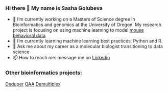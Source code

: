 ### Hi there 👋 My name is Sasha Golubeva

- 🔭 I’m currently working on a Masters of Science degree in Bioinformatics and genomics at the University of Oregon. My research project is focusing on using machine learning to model [mouse behavioral data](https://github.com/sgolubeva/ml_hmm_mice)
- 🌱 I’m currently learning machine learning best practices, Python and R.
- 💬 Ask me about my career as a molecular biologist transitioning to data science
- 📫 How to reach me: message me on [Linkedin](https://www.linkedin.com/in/sasha-golubeva-93b4b4106/)

### Other bioinformatics projects:

[Deduper](https://github.com/sgolubeva/Deduper-sgolubeva)
[QAA](https://github.com/sgolubeva/QAA)
[Demultiplex](https://github.com/sgolubeva/Demultiplex)
